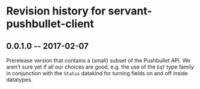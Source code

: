 # Revision history for servant-pushbullet-client

## 0.0.1.0  -- 2017-02-07

Prerelease version that contains a (small) subset of the Pushbullet API. We
aren't sure yet if all our choices are good, e.g. the use of the `EqT` type
family in conjunction with the `Status` datakind for turning fields on and off
inside datatypes.
